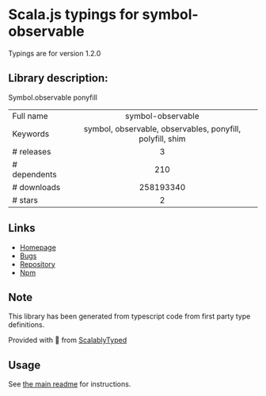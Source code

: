 
# Scala.js typings for symbol-observable

Typings are for version 1.2.0

 ## Library description:
Symbol.observable ponyfill

|                    |                 |
| ------------------ | :-------------: |
| Full name          | symbol-observable |
| Keywords           | symbol, observable, observables, ponyfill, polyfill, shim |
| # releases         | 3 |
| # dependents       | 210 |
| # downloads        | 258193340 |
| # stars            | 2 |

## Links
- [Homepage](https://github.com/blesh/symbol-observable#readme)
- [Bugs](https://github.com/blesh/symbol-observable/issues)
- [Repository](https://github.com/blesh/symbol-observable)
- [Npm](https://www.npmjs.com/package/symbol-observable)
    


## Note
This library has been generated from typescript code from first party type definitions.

Provided with :purple_heart: from [ScalablyTyped](https://github.com/oyvindberg/ScalablyTyped)

## Usage
See [the main readme](../../readme.md) for instructions.


